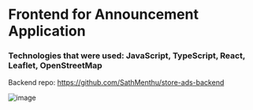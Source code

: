 # Frontend for Announcement Application 
### Technologies that were used: JavaScript, TypeScript, React, Leaflet, OpenStreetMap


Backend repo: https://github.com/SathMenthu/store-ads-backend

![image](https://user-images.githubusercontent.com/33133742/177274855-8788a8c5-1dc4-44dc-aa4d-2e60fddb01ef.png)
